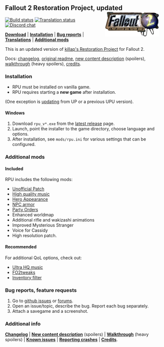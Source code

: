 ## Fallout 2 Restoration Project, updated <a href="#"><img align="right" src="extra/bin/fallout2_logo.png" width="35%" alt="Fallout 2 logo"/></a>

[![Build status](https://github.com/BGforgeNet/Fallout2_Restoration_Project/workflows/build/badge.svg)](https://github.com/BGforgeNet/Fallout2_Restoration_Project/actions?query=workflow%3Abuild)
[![Translation status](https://tra.bgforge.net/widgets/fallout/-/rp/svg-badge.svg)](https://tra.bgforge.net/projects/fallout/rp/)
[![Discord chat](https://img.shields.io/discord/420268540700917760?logo=discord)](https://discord.gg/4Yqfggm)

[__Download__](https://github.com/BGforgeNet/Fallout2_Restoration_Project/releases/latest)
| [__Installation__](#installation)
| [__Bug reports__](#bug-reports-feature-requests)
| [__Translations__](docs/translations.md)
| [__Additional mods__](#additional-mods)

This is an updated version of [killap's Restoration Project](http://killap.net/) for Fallout 2.

Docs: [changelog](docs/changelog.md), [original readme](docs/rp-readme.txt), [new content description](docs/rp-new_content.txt) (spoilers), [walkthrough](http://hem.bredband.net/darek1/f2rp_wt.htm) (heavy spoilers), [credits](docs/credits.md).

### Installation
- RPU must be installed on vanilla game.
- RPU requires starting a **new game** after installation.

(One exception is [updating](docs/update.md) from UP or a previous UPU version).

#### Windows
1. Download `rpu_v*.exe` from the [latest release](https://github.com/BGforgeNet/Fallout2_Restoration_Project/releases/latest) page.
1. Launch, point the installer to the game directory, choose language and options.
1. After installation, see `mods/rpu.ini` for various settings that can be configured.

### Additional mods
#### Included
RPU includes the following mods:
- [Unofficial Patch](https://github.com/BGforgeNet/Fallout2_Unofficial_Patch)
- [High quality music](https://github.com/BGforgeNet/Fallout2-HQ-music)
- [Hero Appearance](https://github.com/BGforgeNet/Fallout2_Hero_Appearance)
- [NPC armor](https://github.com/BGforgeNet/Fallout2_NPC_Armor)
- [Party Orders](https://github.com/BGforgeNet/Fallout2_Party_Orders)
- Enhanced worldmap
- Additional rifle and wakizashi animations
- Improved Mysterious Stranger
- Voice for Cassidy
- High resolution patch.

#### Recommended
For additional QoL options, check out:
- [Ultra HQ music](https://github.com/BGforgeNet/Fallout2-HQ-music)
- [FO2tweaks](https://github.com/BGforgeNet/FO2tweaks)
- [Inventory filter](https://nma-fallout.com/threads/inventory-filter.214445/)

### Bug reports, feature requests
1. Go to [github issues](https://github.com/Fallout2_Restoration_Project/issues) or [forums](https://forums.bgforge.net/viewforum.php?f=39).
2. Open an issue/topic, describe the bug. Report each bug separately.
3. Attach a savegame and a screenshot.

### Additional info
[__Changelog__](docs/changelog.md)
| [__New content description__](rp-new_content.txt) (spoilers)
| [__Walkthrough__](http://hem.bredband.net/darek1/f2rp_wt.htm) (heavy spoilers)
| [__Known issues__](docs/known.md)
| [__Reporting crashes__](https://github.com/BGforgeNet/Fallout2_Unofficial_Patch/blob/master/docs/crash.md)
| [__Credits__](docs/credits.md).
